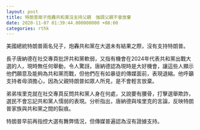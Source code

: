 ```yaml
---
layout: post
title: 特朗普兩子炮轟共和黨沒支持父親　強調父親不會放棄
date: 2020-11-07 01:39:44.000000000 +08:00
categories: rthk
---
```


美國總統特朗普兩名兒子，炮轟共和黨在大選未有結果之際，沒有支持特朗普。

長子唐納德在社交專頁批評共和黨軟弱，又指有機會在2024年代表共和黨出戰大選的人，現時無任何舉動，令人驚訝。唐納德認為現時是大好機會，讓這些人顯示他們願意及能夠為共和黨而戰，但他們在有如暴徒的傳媒面前，表現退縮。他呼籲支持者毋須擔心，因為父親特朗普如眾人所見，是不會輕言放棄。

弟弟埃里克就在社交專頁反問共和黨人身在何處，又說要有腰骨，打擊選舉欺詐，選民不會忘記共和黨人懦弱的表現。分析指出，唐納德與埃里克的言論，反映特朗普家族與共和黨之間的裂痕。

特朗普早前再指控大選有舞弊情況，但傳媒普遍認為沒有證據支持。
